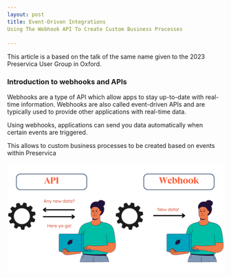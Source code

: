 ```yaml
---
layout: post
title: Event-Driven Integrations
Using The Webhook API To Create Custom Business Processes

---
```


This article is a based on the talk of the same name given to the 2023 Preservica User Group in Oxford.

### Introduction to webhooks and APIs

Webhooks are a type of API which allow apps to stay up-to-date with real-time information. Webhooks are also called event-driven APIs and are typically used to provide other applications with real-time data. 

Using webhooks, applications can send you data automatically when certain events are triggered.

This allows to custom business processes to be created based on events within Preservica


 ![Webhook](/public/images//webhook1.png)


